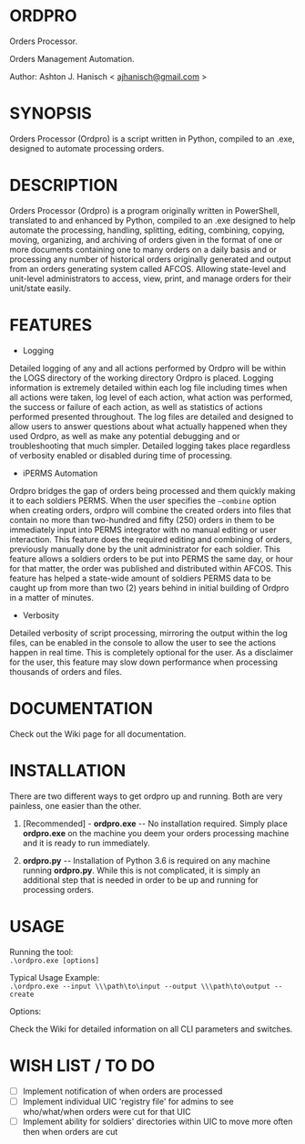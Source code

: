 # **ORDPRO**   
  
Orders Processor.  
  
Orders Management Automation.  

Author: Ashton J. Hanisch < <ajhanisch@gmail.com> >  
  
# **SYNOPSIS**  
Orders Processor (Ordpro) is a script written in Python, compiled to an .exe, designed to automate processing orders.
  
# **DESCRIPTION**  
Orders Processor (Ordpro) is a program originally written in PowerShell, translated to and enhanced by Python, compiled to an .exe designed to help automate the processing, handling, splitting, editing, combining, copying, moving, organizing, and archiving of orders given in the format of one or more documents containing one to many orders on a daily basis and or processing any number of historical orders originally generated and output from an orders generating system called AFCOS. Allowing state-level and unit-level administrators to access, view, print, and manage orders for their unit/state easily.
    
# **FEATURES**  
* Logging  
  
Detailed logging of any and all actions performed by Ordpro will be within the LOGS directory of the working directory Ordpro is placed. Logging information is extremely detailed within each log file including times when all actions were taken, log level of each action, what action was performed, the success or failure of each action, as well as statistics of actions performed presented throughout. The log files are detailed and designed to allow users to answer questions about what actually happened when they used Ordpro, as well as make any potential debugging and or troubleshooting that much simpler. Detailed logging takes place regardless of verbosity enabled or disabled during time of processing.  

* iPERMS Automation  
  
 Ordpro bridges the gap of orders being processed and them quickly making it to each soldiers PERMS. When the user specifies the `–combine` option when creating orders, ordpro will combine the created orders into files that contain no more than two-hundred and fifty (250) orders in them to be immediately input into PERMS integrator with no manual editing or user interaction. This feature does the required editing and combining of orders, previously manually done by the unit administrator for each soldier. This feature allows a soldiers orders to be put into PERMS the same day, or hour for that matter, the order was published and distributed within AFCOS. This feature has helped a state-wide amount of soldiers PERMS data to be caught up from more than two (2) years behind in initial building of Ordpro in a matter of minutes.  
 
* Verbosity  
  
Detailed verbosity of script processing, mirroring the output within the log files, can be enabled in the console to allow the user to see the actions happen in real time. This is completely optional for the user. As a disclaimer for the user, this feature may slow down performance when processing thousands of orders and files.
    
# **DOCUMENTATION**  
Check out the Wiki page for all documentation.

# **INSTALLATION**  
There are two different ways to get ordpro up and running. Both are very painless, one easier than the other.  
1. [Recommended] - **ordpro.exe** -- No installation required. Simply place **ordpro.exe** on the machine you deem your orders processing machine and it is ready to run immediately.

2. **ordpro.py** -- Installation of Python 3.6 is required on any machine running **ordpro.py**. While this is not complicated, it is simply an additional step that is needed in order to be up and running for processing orders.

# **USAGE**  
Running the tool:  
`.\ordpro.exe [options]`
  
Typical Usage Example:  
`.\ordpro.exe --input \\\path\to\input --output \\\path\to\output --create`
  
Options:   
  
Check the Wiki for detailed information on all CLI parameters and switches.
  
# **WISH LIST / TO DO**  
- [ ] Implement notification of when orders are processed
- [ ] Implement individual UIC 'registry file' for admins to see who/what/when orders were cut for that UIC
- [ ] Implement ability for soldiers' directories within UIC to move more often then when orders are cut
